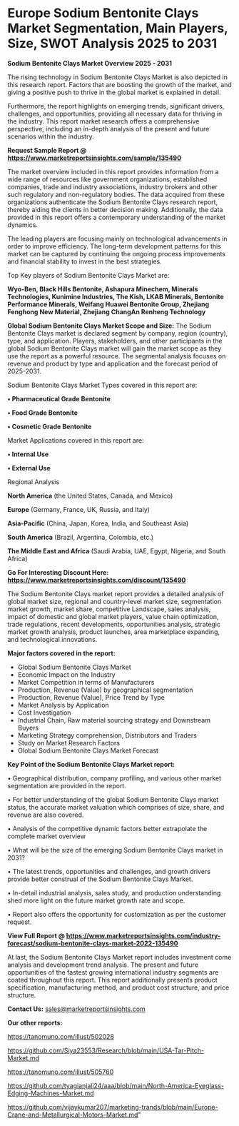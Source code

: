# Europe Sodium Bentonite Clays Market Segmentation, Main Players, Size, SWOT Analysis 2025 to 2031

<Strong> Sodium Bentonite Clays Market Overview 2025 - 2031</strong>

The rising technology in Sodium Bentonite Clays Market is also depicted in this research report. Factors that are boosting the growth of the market, and giving a positive push to thrive in the global market is explained in detail.

Furthermore, the report highlights on emerging trends, significant drivers, challenges, and opportunities, providing all necessary data for thriving in the industry. This report market research offers a comprehensive perspective, including an in-depth analysis of the present and future scenarios within the industry.

<strong>Request Sample Report @ <a href=https://www.marketreportsinsights.com/sample/135490>https://www.marketreportsinsights.com/sample/135490</a></strong>

The market overview included in this report provides information from a wide range of resources like government organizations, established companies, trade and industry associations, industry brokers and other such regulatory and non-regulatory bodies. The data acquired from these organizations authenticate the Sodium Bentonite Clays research report, thereby aiding the clients in better decision making. Additionally, the data provided in this report offers a contemporary understanding of the market dynamics.

The leading players are focusing mainly on technological advancements in order to improve efficiency. The long-term development patterns for this market can be captured by continuing the ongoing process improvements and financial stability to invest in the best strategies.

Top Key players of Sodium Bentonite Clays Market are:

<strong>Wyo-Ben, Black Hills Bentonite, Ashapura Minechem, Minerals Technologies, Kunimine Industries, The Kish, LKAB Minerals, Bentonite Performance Minerals, Weifang Huawei Bentonite Group, Zhejiang Fenghong New Material, Zhejiang ChangAn Renheng Technology</strong>

<strong><b>Global Sodium Bentonite Clays Market Scope and Size:</b></strong>
The Sodium Bentonite Clays market is declared segment by company, region (country), type, and application. Players, stakeholders, and other participants in the global Sodium Bentonite Clays market will gain the market scope as they use the report as a powerful resource. The segmental analysis focuses on revenue and product by type and application and the forecast period of 2025-2031.

Sodium Bentonite Clays Market Types covered in this report are:

<strong>• Pharmaceutical Grade Bentonite

• Food Grade Bentonite

• Cosmetic Grade Bentonite</strong>

Market Applications covered in this report are:

<strong>• Internal Use

• External Use</strong> 

Regional Analysis

<strong>North America</strong> (the United States, Canada, and Mexico)

<strong>Europe</strong> (Germany, France, UK, Russia, and Italy)

<strong>Asia-Pacific</strong> (China, Japan, Korea, India, and Southeast Asia)

<strong>South America</strong> (Brazil, Argentina, Colombia, etc.)

<strong>The Middle East and Africa</strong> (Saudi Arabia, UAE, Egypt, Nigeria, and South Africa)

<strong>Go For Interesting Discount Here: <a href=https://www.marketreportsinsights.com/discount/135490>https://www.marketreportsinsights.com/discount/135490</a></strong>

The Sodium Bentonite Clays market report provides a detailed analysis of global market size, regional and country-level market size, segmentation market growth, market share, competitive Landscape, sales analysis, impact of domestic and global market players, value chain optimization, trade regulations, recent developments, opportunities analysis, strategic market growth analysis, product launches, area marketplace expanding, and technological innovations.

<strong><b>Major factors covered in the report:</b></strong>
<ul>
  <li>Global Sodium Bentonite Clays Market </li>
  <li>Economic Impact on the Industry</li>
  <li>Market Competition in terms of Manufacturers</li>
  <li>Production, Revenue (Value) by geographical segmentation</li>
  <li>Production, Revenue (Value), Price Trend by Type</li>
  <li>Market Analysis by Application</li>
  <li>Cost Investigation</li>
  <li>Industrial Chain, Raw material sourcing strategy and Downstream Buyers</li>
  <li>Marketing Strategy comprehension, Distributors and Traders</li>
  <li>Study on Market Research Factors</li>
  <li>Global Sodium Bentonite Clays Market Forecast</li>
</ul>

<strong><b>Key Point of the Sodium Bentonite Clays Market report:</b></strong>

• Geographical distribution, company profiling, and various other market segmentation are provided in the report.

• For better understanding of the global Sodium Bentonite Clays market status, the accurate market valuation which comprises of size, share, and revenue are also covered.

• Analysis of the competitive dynamic factors better extrapolate the complete market overview

• What will be the size of the emerging Sodium Bentonite Clays market in 2031?

• The latest trends, opportunities and challenges, and growth drivers provide better construal of the Sodium Bentonite Clays Market.

• In-detail industrial analysis, sales study, and production understanding shed more light on the future market growth rate and scope.

• Report also offers the opportunity for customization as per the customer request.

<strong><b>View Full Report @ <a href=https://www.marketreportsinsights.com/industry-forecast/sodium-bentonite-clays-market-2022-135490>https://www.marketreportsinsights.com/industry-forecast/sodium-bentonite-clays-market-2022-135490</a></b></strong>


At last, the Sodium Bentonite Clays Market report includes investment come analysis and development trend analysis. The present and future opportunities of the fastest growing international industry segments are coated throughout this report. This report additionally presents product specification, manufacturing method, and product cost structure, and price structure.

<strong>Contact Us:</strong>
sales@marketreportsinsights.com

<strong>Our other reports:</strong>

<a href=https://tanomuno.com/illust/502028>https://tanomuno.com/illust/502028</a>

<a href=https://github.com/Siya23553/Research/blob/main/USA-Tar-Pitch-Market.md>https://github.com/Siya23553/Research/blob/main/USA-Tar-Pitch-Market.md</a>

<a href=https://tanomuno.com/illust/505760>https://tanomuno.com/illust/505760</a>

<a href=https://github.com/tyagianjali24/aaa/blob/main/North-America-Eyeglass-Edging-Machines-Market.md>https://github.com/tyagianjali24/aaa/blob/main/North-America-Eyeglass-Edging-Machines-Market.md</a>

<a href=https://github.com/vijaykumar207/marketing-trands/blob/main/Europe-Crane-and-Metallurgical-Motors-Market.md>https://github.com/vijaykumar207/marketing-trands/blob/main/Europe-Crane-and-Metallurgical-Motors-Market.md</a>"

